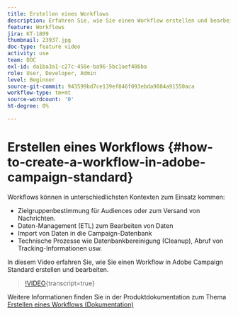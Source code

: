 ```yaml
---
title: Erstellen eines Workflows
description: Erfahren Sie, wie Sie einen Workflow erstellen und bearbeiten.
feature: Workflows
jira: KT-1809
thumbnail: 23937.jpg
doc-type: feature video
activity: use
team: DOC
exl-id: da1ba3a1-c27c-458e-ba96-5bc1aef486ba
role: User, Developer, Admin
level: Beginner
source-git-commit: 943599bd7ce139ef846f093ebda9084a91550aca
workflow-type: tm+mt
source-wordcount: '0'
ht-degree: 0%

---
```


# Erstellen eines Workflows {#how-to-create-a-workflow-in-adobe-campaign-standard}

Workflows können in unterschiedlichsten Kontexten zum Einsatz kommen:

* Zielgruppenbestimmung für Audiences oder zum Versand von Nachrichten.
* Daten-Management (ETL) zum Bearbeiten von Daten
* Import von Daten in die Campaign-Datenbank
* Technische Prozesse wie Datenbankbereinigung (Cleanup), Abruf von Tracking-Informationen usw.

In diesem Video erfahren Sie, wie Sie einen Workflow in Adobe Campaign Standard erstellen und bearbeiten.

>[!VIDEO](https://video.tv.adobe.com/v/23937?learn=on){transcript=true}

Weitere Informationen finden Sie in der Produktdokumentation zum Thema [Erstellen eines Workflows (Dokumentation)](https://experienceleague.adobe.com/docs/campaign-standard/using/managing-processes-and-data/workflow-general-operation/building-a-workflow.html)
